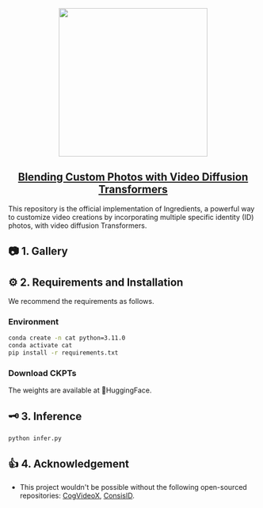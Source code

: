 <div align=center>
<img src="https://github.com/feizc/CAT/blob/main/asserts/logo.jpg?raw=true" width="300px">
</div>

<h2 align="center"> <a href="https://arxiv.org">Blending Custom Photos with Video Diffusion Transformers</a></h2>

<div align="left">
This repository is the official implementation of Ingredients, a powerful way to customize video creations by incorporating multiple specific identity (ID) photos, with video diffusion Transformers. 
</div>

## 📷 1. Gallery


## ⚙️ 2. Requirements and Installation 

We recommend the requirements as follows.

### Environment

```bash
conda create -n cat python=3.11.0
conda activate cat
pip install -r requirements.txt
```

### Download CKPTs

The weights are available at 🤗HuggingFace.

## 🗝️ 3. Inference 

```bash
python infer.py
```


## 👍 4. Acknowledgement

* This project wouldn't be possible without the following open-sourced repositories: [CogVideoX](https://github.com/THUDM/CogVideo), [ConsisID](https://github.com/PKU-YuanGroup/ConsisID). 


